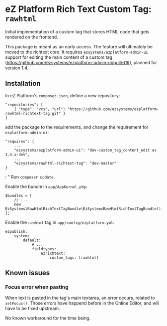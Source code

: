 # eZ Platform Rich Text Custom Tag: `rawhtml`

Initial implementation of a custom tag that stores HTML code that gets
rendered on the frontend.

This package is meant as an early access. The feature will ultimately
be moved to the richtext core. It requires
`ezsystems/ezplatform-admin-ui` support for editing the main content of a
custom tag (https://github.com/ezsystems/ezplatform-admin-ui/pull/619),
planned for version 1.4.

## Installation

In eZ Platform's `composer.json`, define a new repository:

    "repositories": [
        { "type": "vcs", "url": "https://github.com/ezsystems/ezplatform-rawhtml-richtext-tag.git" }
    ]

add the package to the requirements, and change the requirement for `ezplatform-admin-ui`:

    "requires": {
        ...
        "ezsystems/ezplatform-admin-ui": "dev-custom_tag_content_edit as 1.4.x-dev",
        ...
        "ezsystems/rawhtml-richtext-tag": "dev-master"
    }

:
    "
Run `composer update`.

Enable the bundle in `app/AppKernel.php`:

    $bundles = [
        // ...
        new EzSystems\RawHtmlRichTextTagBundle\EzSystemsRawHtmlRichTextTagBundle(),
    ];

Enable the `rawhtml` tag in `app/config/ezplatform.yml`:

    ezpublish:
        system:
            default:
                # ...
                fieldtypes:
                    ezrichtext:
                        custom_tags: [rawhtml]

## Known issues

### Focus error when pasting
When text is pasted in the tag's main textarea, an error occurs, related
to `setFocus()`. Those errors have happend before in the Online Editor,
and will have to be fixed upstream.

No known workaround for the time being.